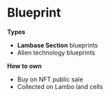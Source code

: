 # Blueprint

**Types**

- **Lambase Section** blueprints
- Alien technology blueprints

**How to own**

- Buy on NFT public sale
- Collected on Lambo land cells